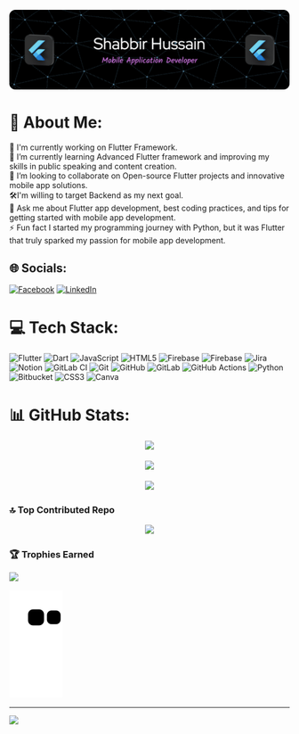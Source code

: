 ![Header](./github-header-image.png)
# 💫 About Me:
🎯 I'm currently working on Flutter Framework.<br>🌱 I’m currently learning Advanced Flutter framework and improving my skills in public speaking and content creation.<br>🤝 I’m looking to collaborate on Open-source Flutter projects and innovative mobile app solutions.<br>🛠I'm willing to target Backend as my next goal.<br>💬 Ask me about Flutter app development, best coding practices, and tips for getting started with mobile app development.<br>⚡ Fun fact I started my programming journey with Python, but it was Flutter that truly sparked my passion for mobile app development.


## 🌐 Socials:
[![Facebook](https://img.shields.io/badge/Facebook-%231877F2.svg?logo=Facebook&logoColor=white)](https://facebook.com/shabbirhussain.00) [![LinkedIn](https://img.shields.io/badge/LinkedIn-%230077B5.svg?logo=linkedin&logoColor=white)](https://linkedin.com/in/shabbir-hussain-445338228) 

# 💻 Tech Stack:
![Flutter](https://img.shields.io/badge/Flutter-%2302569B.svg?style=for-the-badge&logo=Flutter&logoColor=white) ![Dart](https://img.shields.io/badge/dart-%230175C2.svg?style=for-the-badge&logo=dart&logoColor=white) ![JavaScript](https://img.shields.io/badge/javascript-%23323330.svg?style=for-the-badge&logo=javascript&logoColor=%23F7DF1E) ![HTML5](https://img.shields.io/badge/html5-%23E34F26.svg?style=for-the-badge&logo=html5&logoColor=white) ![Firebase](https://img.shields.io/badge/firebase-%23039BE5.svg?style=for-the-badge&logo=firebase) ![Firebase](https://img.shields.io/badge/firebase-a08021?style=for-the-badge&logo=firebase&logoColor=ffcd34) ![Jira](https://img.shields.io/badge/jira-%230A0FFF.svg?style=for-the-badge&logo=jira&logoColor=white) ![Notion](https://img.shields.io/badge/Notion-%23000000.svg?style=for-the-badge&logo=notion&logoColor=white) ![GitLab CI](https://img.shields.io/badge/gitlab%20CI-%23181717.svg?style=for-the-badge&logo=gitlab&logoColor=white) ![Git](https://img.shields.io/badge/git-%23F05033.svg?style=for-the-badge&logo=git&logoColor=white) ![GitHub](https://img.shields.io/badge/github-%23121011.svg?style=for-the-badge&logo=github&logoColor=white) ![GitLab](https://img.shields.io/badge/gitlab-%23181717.svg?style=for-the-badge&logo=gitlab&logoColor=white) ![GitHub Actions](https://img.shields.io/badge/github%20actions-%232671E5.svg?style=for-the-badge&logo=githubactions&logoColor=white) ![Python](https://img.shields.io/badge/python-3670A0?style=for-the-badge&logo=python&logoColor=ffdd54) ![Bitbucket](https://img.shields.io/badge/bitbucket-%230047B3.svg?style=for-the-badge&logo=bitbucket&logoColor=white) ![CSS3](https://img.shields.io/badge/css3-%231572B6.svg?style=for-the-badge&logo=css3&logoColor=white) ![Canva](https://img.shields.io/badge/Canva-%2300C4CC.svg?style=for-the-badge&logo=Canva&logoColor=white)
# 📊 GitHub Stats:

<div align="center">
  
![](https://github-readme-stats.vercel.app/api?username=1shabbirhussain&theme=neon&hide_border=false&include_all_commits=true&count_private=true)<br/> <br/>
![](https://github-readme-streak-stats.herokuapp.com/?user=1shabbirhussain&theme=neon&hide_border=false)<br/><br/>
![](https://github-readme-stats.vercel.app/api/top-langs/?username=1shabbirhussain&theme=neon&hide_border=false&include_all_commits=true&count_private=true&layout=compact)
</div>

### 🔝 Top Contributed Repo
<div align="center">
  
![](https://github-contributor-stats.vercel.app/api?username=1shabbirhussain&limit=5&theme=dark&combine_all_yearly_contributions=true)
</div>

### 🏆 Trophies Earned
<img src="https://github-profile-trophy.vercel.app/?username=madushadhanushka&theme=juicyfresh&no-bg=true" />

![snake animation](https://github.com/1shabbirhussain/1shabbirhussain/blob/output/github-contribution-grid-snake2.svg)

---
[![](https://visitcount.itsvg.in/api?id=1shabbirhussain&icon=0&color=0)](https://visitcount.itsvg.in)


<!-- Proudly created with GPRM ( https://gprm.itsvg.in ) -->
